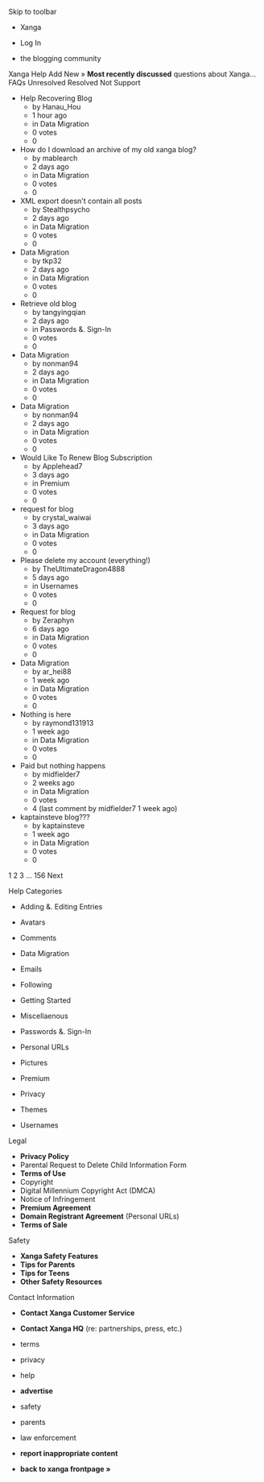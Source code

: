 Skip to toolbar

*   Xanga

*   Log In

*   the blogging community

Xanga Help Add New » **Most recently discussed** questions about Xanga… FAQs Unresolved Resolved Not Support

*   Help Recovering Blog
    *   by Hanau\_Hou
    *   1 hour ago
    *   in Data Migration
    *   0 votes
    *   0
*   How do I download an archive of my old xanga blog?
    *   by mablearch
    *   2 days ago
    *   in Data Migration
    *   0 votes
    *   0
*   XML export doesn't contain all posts
    *   by Stealthpsycho
    *   2 days ago
    *   in Data Migration
    *   0 votes
    *   0
*   Data Migration
    *   by tkp32
    *   2 days ago
    *   in Data Migration
    *   0 votes
    *   0
*   Retrieve old blog
    *   by tangyingqian
    *   2 days ago
    *   in Passwords &. Sign-In
    *   0 votes
    *   0
*   Data Migration
    *   by nonman94
    *   2 days ago
    *   in Data Migration
    *   0 votes
    *   0
*   Data Migration
    *   by nonman94
    *   2 days ago
    *   in Data Migration
    *   0 votes
    *   0
*   Would Like To Renew Blog Subscription
    *   by Applehead7
    *   3 days ago
    *   in Premium
    *   0 votes
    *   0
*   request for blog
    *   by crystal\_waiwai
    *   3 days ago
    *   in Data Migration
    *   0 votes
    *   0
*   Please delete my account (everything!)
    *   by TheUltimateDragon4888
    *   5 days ago
    *   in Usernames
    *   0 votes
    *   0
*   Request for blog
    *   by Zeraphyn
    *   6 days ago
    *   in Data Migration
    *   0 votes
    *   0
*   Data Migration
    *   by ar\_hei88
    *   1 week ago
    *   in Data Migration
    *   0 votes
    *   0
*   Nothing is here
    *   by raymond131913
    *   1 week ago
    *   in Data Migration
    *   0 votes
    *   0
*   Paid but nothing happens
    *   by midfielder7
    *   2 weeks ago
    *   in Data Migration
    *   0 votes
    *   4 (last comment by midfielder7 1 week ago)
*   kaptainsteve blog???
    *   by kaptainsteve
    *   1 week ago
    *   in Data Migration
    *   0 votes
    *   0

1 2 3 ... 156 Next

Help Categories

*   Adding &. Editing Entries
*   Avatars
*   Comments
*   Data Migration
*   Emails
*   Following
*   Getting Started
*   Miscellaenous

*   Passwords &. Sign-In
*   Personal URLs
*   Pictures
*   Premium
*   Privacy
*   Themes
*   Usernames

Legal

*   **Privacy Policy**
*   Parental Request to Delete Child Information Form
*   **Terms of Use**
*   Copyright
*   Digital Millennium Copyright Act (DMCA)
*   Notice of Infringement
*   **Premium Agreement**
*   **Domain Registrant Agreement** (Personal URLs)
*   **Terms of Sale**

Safety

*   **Xanga Safety Features**
*   **Tips for Parents**
*   **Tips for Teens**
*   **Other Safety Resources**

Contact Information

*   **Contact Xanga Customer Service**
*   **Contact Xanga HQ** (re: partnerships, press, etc.)

*   terms
*   privacy
*   help
*   **advertise**

*   safety
*   parents
*   law enforcement
*   **report inappropriate content**

*   **back to xanga frontpage »**